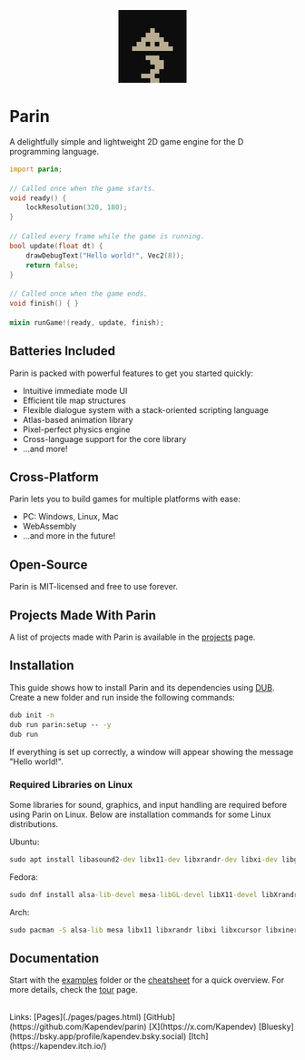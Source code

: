 <p align="center">
    <a href="./pages/pages.html">
        <img src="./assets/parin_x20.png" alt="Parin Sprite" width="120" height="128">
    </a>
</p>

# Parin

A delightfully simple and lightweight 2D game engine for the D programming language.

```d
import parin;

// Called once when the game starts.
void ready() {
    lockResolution(320, 180);
}

// Called every frame while the game is running.
bool update(float dt) {
    drawDebugText("Hello world!", Vec2(8));
    return false;
}

// Called once when the game ends.
void finish() { }

mixin runGame!(ready, update, finish);
```

## Batteries Included

Parin is packed with powerful features to get you started quickly:

* Intuitive immediate mode UI
* Efficient tile map structures
* Flexible dialogue system with a stack-oriented scripting language
* Atlas-based animation library
* Pixel-perfect physics engine
* Cross-language support for the core library
* ...and more!

## Cross-Platform

Parin lets you to build games for multiple platforms with ease:

* PC: Windows, Linux, Mac
* WebAssembly
* ...and more in the future!

## Open-Source

Parin is MIT-licensed and free to use forever.

## Projects Made With Parin

A list of projects made with Parin is available in the [projects](./pages/projects.html) page.

## Installation

This guide shows how to install Parin and its dependencies using [DUB](https://dub.pm/).
Create a new folder and run inside the following commands:

```cmd
dub init -n
dub run parin:setup -- -y
dub run
```

If everything is set up correctly, a window will appear showing the message "Hello world!".

### Required Libraries on Linux

Some libraries for sound, graphics, and input handling are required before using Parin on Linux. Below are installation commands for some Linux distributions.

Ubuntu:

```cmd
sudo apt install libasound2-dev libx11-dev libxrandr-dev libxi-dev libgl1-mesa-dev libglu1-mesa-dev libxcursor-dev libxinerama-dev libwayland-dev libxkbcommon-dev
```

Fedora:

```cmd
sudo dnf install alsa-lib-devel mesa-libGL-devel libX11-devel libXrandr-devel libXi-devel libXcursor-devel libXinerama-devel libatomic
```

Arch:

```cmd
sudo pacman -S alsa-lib mesa libx11 libxrandr libxi libxcursor libxinerama
```

## Documentation

Start with the [examples](https://github.com/Kapendev/parin/tree/main/examples) folder or the [cheatsheet](https://kapendev.github.io/parin-website/pages/cheatsheet.html) for a quick overview.
For more details, check the [tour](./pages/tour.html) page.

<br>
Links:
[Pages](./pages/pages.html)
[GitHub](https://github.com/Kapendev/parin)
[X](https://x.com/Kapendev)
[Bluesky](https://bsky.app/profile/kapendev.bsky.social)
[Itch](https://kapendev.itch.io/)
